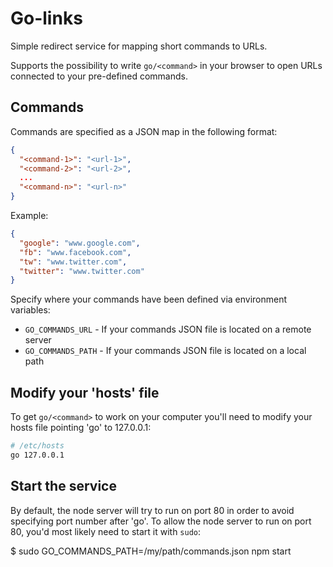 # Go-links

Simple redirect service for mapping short commands to URLs.

Supports the possibility to write `go/<command>` in your browser to open URLs connected to your pre-defined commands.

## Commands

Commands are specified as a JSON map in the following format:

```json
{
  "<command-1>": "<url-1>",
  "<command-2>": "<url-2>",
  ...
  "<command-n>": "<url-n>"
}
```

Example:

```json
{
  "google": "www.google.com",
  "fb": "www.facebook.com",
  "tw": "www.twitter.com",
  "twitter": "www.twitter.com"
}
```

Specify where your commands have been defined via environment variables:

* `GO_COMMANDS_URL` - If your commands JSON file is located on a remote server
* `GO_COMMANDS_PATH` - If your commands JSON file is located on a local path

## Modify your 'hosts' file

To get `go/<command>` to work on your computer you'll need to modify your hosts file pointing 'go' to 127.0.0.1:

```bash
# /etc/hosts
go 127.0.0.1
```

## Start the service

By default, the node server will try to run on port 80 in order to avoid specifying port number after 'go'. To allow the node server to run on port 80, you'd most likely need to start it with `sudo`:

$ sudo GO_COMMANDS_PATH=/my/path/commands.json npm start
